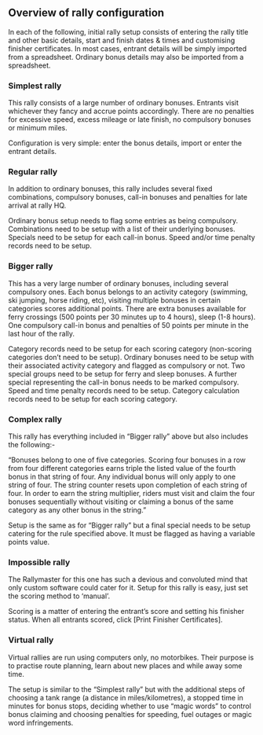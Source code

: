 ## Overview of rally configuration
In each of the following, initial rally setup consists of entering the rally title and other basic details, start and finish dates & times and customising finisher certificates. In most cases, entrant details will be simply imported from a spreadsheet. Ordinary bonus details may also be imported from a spreadsheet.
### Simplest rally
This rally consists of a large number of ordinary bonuses. Entrants visit whichever they fancy and accrue points accordingly. There are no penalties for excessive speed, excess mileage or late finish, no compulsory bonuses or minimum miles.

Configuration is very simple: enter the bonus details, import or enter the entrant details. 

### Regular rally
In addition to ordinary bonuses, this rally includes several fixed combinations, compulsory bonuses, call-in bonuses and penalties for late arrival at rally HQ.

Ordinary bonus setup needs to flag some entries as being compulsory. Combinations need to be setup with a list of their underlying bonuses. Specials need to be setup for each call-in bonus. Speed and/or time penalty records need to be setup.

### Bigger rally
This has a very large number of ordinary bonuses, including several compulsory ones. Each bonus belongs to an activity category (swimming, ski jumping, horse riding, etc), visiting multiple bonuses in certain categories scores additional points. There are extra bonuses available for ferry crossings (500 points per 30 minutes up to 4 hours), sleep (1-8 hours). One compulsory call-in bonus and penalties of 50 points per minute in the last hour of the rally.

Category records need to be setup for each scoring category (non-scoring categories don’t need to be setup). Ordinary bonuses need to be setup with their associated activity category and flagged as compulsory or not. Two special groups need to be setup for ferry and sleep bonuses. A further special representing the call-in bonus needs to be marked compulsory. Speed and time penalty records need to be setup. Category calculation records need to be setup for each scoring category.

### Complex rally
This rally has everything included in “Bigger rally” above but also includes the following:-

“Bonuses belong to one of five categories. Scoring four bonuses in a row from four different categories earns triple the listed value of the fourth bonus in that string of four. Any individual bonus will only apply to one string of four. The string counter resets upon completion of each string of four. In order to earn the string multiplier, riders must visit and claim the four bonuses sequentially without visiting or claiming a bonus of the same category as any other bonus in the string.”

Setup is the same as for “Bigger rally” but a final special needs to be setup catering for the rule specified above. It must be flagged as having a variable points value.

### Impossible rally
The Rallymaster for this one has such a devious and convoluted mind that only custom software could cater for it. Setup for this rally is easy, just set the scoring method to ‘manual’.

Scoring is a matter of entering the entrant’s score and setting his finisher status. When all entrants scored, click [Print Finisher Certificates].

### Virtual rally
Virtual rallies are run using computers only, no motorbikes. Their purpose is to practise route planning, learn about new places and while away some time.

The setup is similar to the “Simplest rally” but with the additional steps of choosing a tank range (a distance in miles/kilometres), a stopped time in minutes for bonus stops, deciding whether to use “magic words” to control bonus claiming and choosing penalties for speeding, fuel outages or magic word infringements.
